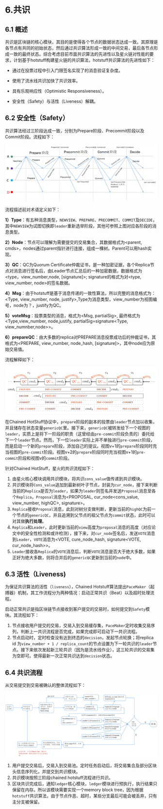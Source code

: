 # 6.共识

## 6.1 概述

共识是区块链的核心模块，其目的是使得各个节点的数据状态达成一致。其原理是各节点有共同的初始状态，然后通过共识算法形成一致的中间交易，最后各节点形成一致的最终状态。综合考虑目前市面共识算法的先进性以及星火链对性能的要求，计划基于hotstuff构建星火链的共识算法，hotstuff共识算法的先进性如下：

- 通过在投票过程中引入门限签名实现了的消息验证复杂度。

- 使用了流水线共识加快了共识效率。

- 具有乐观响应性（Optimistic Responsiveness）。

- 安全性（Safety）与活性（Liveness）解耦。


## 6.2 安全性（Safety）

共识算法经过三阶段达成一致，分别为Prepare阶段、Precommit阶段以及Commit阶段。流程如下：

<img src="../_static/images/7.2-1安全性说明.png">

流程描述前对术语定义如下：

**1）Type**：有五种消息类型，`NEWVIEW`、`PREPARE`、`PRECOMMIT`、`COMMIT`及`DECIDE`，其中`NEWVIEW`为试图切换即`leader`重新选举阶段，其他可参照上图对应各阶段的消息类型。

**2）Node**：节点可以理解为需要提交的交易集合，其数据格式为<parent, cmds>，nodes通过parent指针进行连接，组成一棵树。Parent可以用hash实现。

**3）QC**：QC为Quorum Certificate仲裁证书，是一种加密证据，各个Replica节点对消息进行签名后，由Leader节点汇总后的一种加密数据，数据格式为<type，view_number,node, [signature]>; signature的格式为对<type, view_number, node>的签名数据。

**4）Msg**：由于hotstuff是基于消息传递的一致性算法，所以完整的消息格式为：<Type, view_number, node, justify>,Type为消息类型，view_number为视图编号，node为？，justify为QC。

**5）voteMsg**：投票类型的消息，格式为<Msg, partialSig>, 最终格式为<Type,view_number, node,justify, partialSig=signature<Type, view_numnber,node>>。

**6）prepareQC**：由大多数的replica对PREPARE消息投票成功后的仲裁证书，其格式为<PREPARE, view_number, node_hash, [signature]>，其中node应为<cmd>原始交易值。

流程解释如下：

<img src="../_static/images/7.2-2流水线说明.png">

在Chained HotStuff协议中，`prepare`阶段的副本的投票由`leader`节点加以收集，并且储存在状态变量`genericQC`里。接下来，`genericQC`被转发给下一个视图的`leader`，实质上是将下一阶段的职责（这曾经由`pre-commit`阶段负责的）委托给下一个`leader`节点。然而，下一位`leader`实际上并不单独进行`pre-commit`阶段，而是启动一个新的`prepare`阶段，添加自己的提议。视图v+1的`prepare`阶段同时充当视图的`pre-commit`阶段。视图v+2的`prepare`阶段同时充当视图v+1的`pre-commit`阶段和视图v的`commit`阶段。

针对Chained HotStuff，星火的共识流程如下：

1. 由星火核心模块调用共识模块，将共识`cons_value`值传递到共识模块。
2. 共识模块将`Cons_value`追加到最新树叶子节点，封装为`cur_node`，接下来判断当前的`Replica`是否为`leader`，如果为`leader`则签名并发送`Proposal`消息至各个`Replica`，`Proposal`消息为<PROPOSAL, cur_node<cons_value, view_number, highQC>, signature>。
3. `Replica`接收`Proposal`消息，此刻对树分支做判断，更新当前的`highQC`为前一个节点的`genericQC`，并且追溯到父节点的祖父节点为`commit`状态，此时可以对其做**执行处理**。
4. `Replica`和`Leader`，此时更新当前的`view`高度为`proposal`消息的高度（对应论文中的安全性检测和或许检测），接下来，对`cur_node`签名后，发送`VOTE`消息到`Leader`，`VOTE`消息为<VOTE, cure_node_hash, signature<VOTE, cur_node_hash>>。
5. `Leader`接收各`Replica`的`VOTE`消息后，判断`VOTE`消息是否大于绝大多数，如果正好为绝大多数，则将合并后的`genericQC`更新到当前的`node`中。

## 6.3 活性（Liveness)

为保证共识算法的活性（`liveness`），Chained Hotstuff算法提出`PaceMaker`（起搏器）机制，其工作流程分为两种情况：启动正常共识（Beat）以及超时处理流程。

启动正常共识是指区块链节点接收到客户提交的交易时，如何提交到`Safety`模块。其流程如下：

1. 节点接收用户提交的交易，交易入到交易缓存集，`PaceMaker`定时收集交易序列，判断上一共识流程是否完成，如果完成即可启动下一共识流程。
2. 节点启动时，定时检查没有达到终态的`decision`，发起节点轮换；将replica id 为`view_number + 1 / replica_count`的节点设置为下一轮共识的`leader`节点。接下来依次发起新三轮共识（因为是流水线作业），这三轮共识的交易集为空即可。使得最新一次正常共识达到`decision`状态。

## 6.4 共识流程

从交易提交到交易被确认的整体流程如下：

<img src="../_static/images/7.4-1共识流程.png">

1. 用户提交交易后，交易入到交易池。定时任务启动后，将交易集合及部分区块头信息序列化，并提交到共识模块。
2. 共识模块按照三阶段chained hotstuff流程进行共识。
3. 区块共识完成后，通知`ledger`核心模块，`ledger`模块进行预执行，执行结果只保留在内存。所以该模块需要实现一个memory block tree，因为根据`hotstuff`共识算法，由于节点作恶、超时，某些分支最后可能会被丢弃，只有主分支被保留。